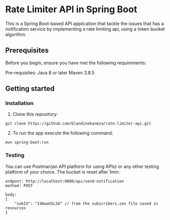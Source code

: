 # Rate Limiter API in Spring Boot

This is a Spring Boot-based API application that tackle the issues that has a notification service by implementing
a rate limiting api, using a token bucket algorithm.

## Prerequisites

Before you begin, ensure you have met the following requirements:

Pre-requisites:
Java 8 or later
Maven 3.8.5

## Getting started

### Installation

1. Clone this repository:

```shell
git clone https://github.com/blandinekaneza/rate-limiter-api.git
```

2. To run the app execute the following command:

```shell
mvn spring-boot:run
```

### Testing

You can use Postman(an API platform for using APIs) or any other testing platform of your choice.
The bucket is reset after 1min.

```shell
endpont: http://localhost:8080/api/send-notification
method: POST

body:
{
    "subId": "I4AwaGSLSO" // from the subscribers.son file saved in resources
}
```